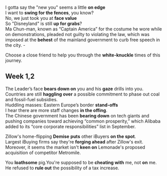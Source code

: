 I gotta say the "new you" seems a little **on edge**  
I want to **swing for the fences**, you know?  
No, we just took you at **face value**  
So "Disneyland" is still **up for grabs**?    
Ma Chun-man, known as “Captain America” for the costume he wore while on demonstrations, pleaded not guilty to violating the law, which was imposed at the **behest** of the mainland government to curb free speech in the city. -  

Choose a close friend to help you through the **white-knuckle** times of this journey.  

## Week 1,2

The Leader’s face **bears down on** you and his **gaze** drills into you.  
Countries are still **haggling over** a possible commitment to phase out coal and fossil-fuel subsidies.  
Huddling masses: Eastern Europe’s border **stand-offs**  
I hear there are more staff changes **in the offing**.  
The Chinese government has been **bearing down** on tech giants and pushing companies toward achieving “common prosperity,” which Alibaba added to its “core corporate responsibilities” list in September.  

Zillow's home-flipping **Demise** **puts** other iBuyers **on the spot**.  
Largest iBuying firms say they're **forging ahead** after Zillow's exit.  
Moreover, it seems the market isn't **keen on** Lemonade's proposed acquisition of competitor Metromile.  

You **loathsome** pig.You're supposed to be **cheating with** me, not **on** me.  
He refused to **rule out** the possibility of a tax increase.  

